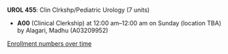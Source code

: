 **UROL 455**: Clin Clrkshp/Pediatric Urology (7 units)

- **A00** (Clinical Clerkship) at 12:00 am–12:00 am on Sunday (location TBA) by Alagari, Madhu (A03209952)

[Enrollment numbers over time](./UROL455.tsv)
